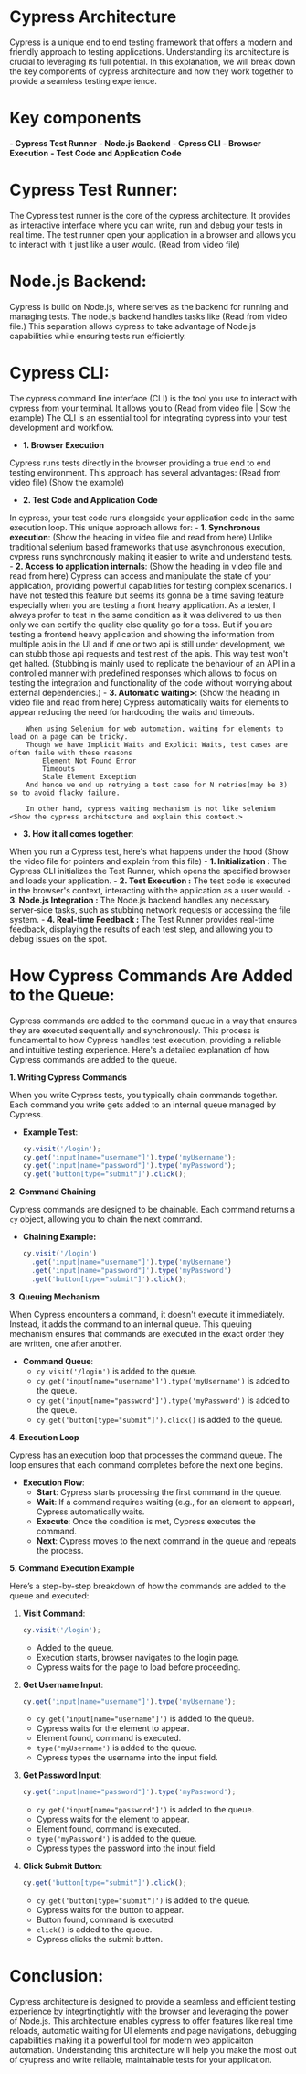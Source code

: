 # Cypress Architecture 
Cypress is a unique end to end testing framework that offers a modern and friendly approach to testing applications. Understanding its architecture is crucial to leveraging its full potential. In this explanation, we will break down the key components of cypress architecture and how they work together to provide a seamless testing experience. 

# Key components
**- Cypress Test Runner**
**- Node.js Backend**
**- Cpress CLI**
**- Browser Execution**
**- Test Code and Application Code**

# Cypress Test Runner:
The Cypress test runner is the core of the cypress architecture. It provides as interactive interface where you can write, run and debug your tests in real time. The test runner open your application in a browser and allows you to interact with it just like a user would. 
(Read from video file)

# Node.js Backend:
Cypress is build on Node.js, where serves as the backend for running and managing tests. The node.js backend handles tasks like 
(Read from video file.)
This separation allows cypress to take advantage of Node.js capabilities while ensuring tests run efficiently.

# Cypress CLI:
The cypress command line interface (CLI) is the tool you use to interact with cypress from your terminal. It allows you to 
(Read from video file | Sow the example)
The CLI is an essential tool for integrating cypress into your test development and workflow.

- **1. Browser Execution**

Cypress runs tests directly in the browser providing a true end to end testing environment.
This approach has several advantages:
(Read from video file)
(Show the example)

- **2. Test Code and Application Code**

In cypress, your test code runs alongside your application code in the same execution loop. This unique approach allows for:
    - **1. Synchronous execution**:
        (Show the heading in video file and read from here)
        Unlike traditional selenium based frameworks that use asynchronous execution, cypress runs synchronously making it easier to write and understand tests.
    - **2. Access to application internals**:
        (Show the heading in video file and read from here)
        Cypress can access and manipulate the state of your application, providing powerful capabilities for testing complex scenarios. I have not tested this feature but seems its gonna be a time saving feature especially when you are testing a front heavy application.
        As a tester, I always profer to test in the same condition as it was delivered to us then only we can certify the quality else quality go for a toss. But if you are testing a frontend heavy application and showing the information from multiple apis in the UI and if one or two api is still under development, we can stubb those api requests and test rest of the apis. This way test won't get halted. (Stubbing is mainly used to replicate the behaviour of an API in a controlled manner with predefined responses which allows to focus on testing the integration and functionality of the code without worrying about external dependencies.)
    - **3. Automatic waiting>**:
        (Show the heading in video file and read from here)
        Cypress automatically waits for elements to appear reducing the need for hardcoding the waits and timeouts.
        
        When using Selenium for web automation, waiting for elements to load on a page can be tricky. 
        Though we have Implicit Waits and Explicit Waits, test cases are often faile with these reasons
            Element Not Found Error
            Timeouts
            Stale Element Exception
        And hence we end up retrying a test case for N retries(may be 3) so to avoid flacky failure. 

        In other hand, cypress waiting mechanism is not like selenium <Show the cypress architecture and explain this context.>


- **3. How it all comes together**:

When you run a Cypress test, here's what happens under the hood 
(Show the video file for pointers and explain from this file)
    - **1. Initialization :** The Cypress CLI initializes the Test Runner, which opens the specified browser and loads your application.
    - **2. Test Execution :** The test code is executed in the browser's context, interacting with the application as a user would.
    - **3. Node.js Integration :** The Node.js backend handles any necessary server-side tasks, such as stubbing network requests or accessing the file system.
    - **4. Real-time Feedback :** The Test Runner provides real-time feedback, displaying the results of each test step, and allowing you to debug issues on the spot.


# How Cypress Commands Are Added to the Queue:

Cypress commands are added to the command queue in a way that ensures they are executed sequentially and synchronously. This process is fundamental to how Cypress handles test execution, providing a reliable and intuitive testing experience. Here's a detailed explanation of how Cypress commands are added to the queue.

**1. Writing Cypress Commands**

When you write Cypress tests, you typically chain commands together. Each command you write gets added to an internal queue managed by Cypress.

- **Example Test**:
  ```javascript
  cy.visit('/login');
  cy.get('input[name="username"]').type('myUsername');
  cy.get('input[name="password"]').type('myPassword');
  cy.get('button[type="submit"]').click();
  ```

**2. Command Chaining**

Cypress commands are designed to be chainable. Each command returns a `cy` object, allowing you to chain the next command.

- **Chaining Example:**
  ```javascript
  cy.visit('/login')
    .get('input[name="username"]').type('myUsername')
    .get('input[name="password"]').type('myPassword')
    .get('button[type="submit"]').click();
  ```

**3. Queuing Mechanism**

When Cypress encounters a command, it doesn't execute it immediately. Instead, it adds the command to an internal queue. This queuing mechanism ensures that commands are executed in the exact order they are written, one after another.

- **Command Queue**:
  - `cy.visit('/login')` is added to the queue.
  - `cy.get('input[name="username"]').type('myUsername')` is added to the queue.
  - `cy.get('input[name="password"]').type('myPassword')` is added to the queue.
  - `cy.get('button[type="submit"]').click()` is added to the queue.

**4. Execution Loop**

Cypress has an execution loop that processes the command queue. The loop ensures that each command completes before the next one begins.

- **Execution Flow**:
  - **Start**: Cypress starts processing the first command in the queue.
  - **Wait**: If a command requires waiting (e.g., for an element to appear), Cypress automatically waits.
  - **Execute**: Once the condition is met, Cypress executes the command.
  - **Next**: Cypress moves to the next command in the queue and repeats the process.

**5. Command Execution Example**

Here’s a step-by-step breakdown of how the commands are added to the queue and executed:

1. **Visit Command**:
   ```javascript
   cy.visit('/login');
   ```
   - Added to the queue.
   - Execution starts, browser navigates to the login page.
   - Cypress waits for the page to load before proceeding.

2. **Get Username Input**:
   ```javascript
   cy.get('input[name="username"]').type('myUsername');
   ```
   - `cy.get('input[name="username"]')` is added to the queue.
   - Cypress waits for the element to appear.
   - Element found, command is executed.
   - `type('myUsername')` is added to the queue.
   - Cypress types the username into the input field.

3. **Get Password Input**:
   ```javascript
   cy.get('input[name="password"]').type('myPassword');
   ```
   - `cy.get('input[name="password"]')` is added to the queue.
   - Cypress waits for the element to appear.
   - Element found, command is executed.
   - `type('myPassword')` is added to the queue.
   - Cypress types the password into the input field.

4. **Click Submit Button**:
   ```javascript
   cy.get('button[type="submit"]').click();
   ```
   - `cy.get('button[type="submit"]')` is added to the queue.
   - Cypress waits for the button to appear.
   - Button found, command is executed.
   - `click()` is added to the queue.
   - Cypress clicks the submit button.


# Conclusion:
Cypress architecture is designed to provide a seamless and efficient testing experience by integrtingtightly with the browser and leveraging the power of Node.js. This architecture enables cypress to offer features like real time reloads, automatic waiting for UI elements and page navigations, debugging capabilities making it a powerful tool for modern web applicaiton automation. Understanding this architecture will help you make the most out of cyupress and write reliable, maintainable tests for your application.